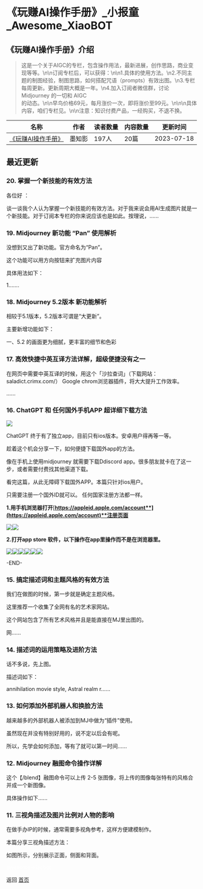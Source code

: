 # 《玩赚AI操作手册》_小报童_Awesome_XiaoBOT

## 《玩赚AI操作手册》介绍
> 这是一个关于AIGC的专栏，包含操作用法，最新进展，创作思路，商业变现等等。\n\n订阅专栏后，可以获得：\n\n1.具体的使用方法。\n2.不同主题的制图经验，制图思路，如何搭配咒语（prompts）有效出图。\n3.专栏每周更新。更新周期大概是一年。\n4.加入订阅者微信群，讨论  
Midjourney 的一切和 AIGC  
的动态。\n\n早鸟价格69元，每月涨价一次，即将涨价至99元。\n\n\n具体内容，咱们专栏见。\n\n注意：知识付费产品，一经购买，不退不换。  
  


|名称|作者|读者数量|内容数量|更新时间|
|---|---|---|---|---|
|[《玩赚AI操作手册》](https://xiaobot.net/p/011218?refer=0b133df9-27dc-423b-8101-639049001c13)|墨知影|197人|20篇|2023-07-18|

## 最近更新
### 20\. 掌握一个新技能的有效方法

各位好 ：

谈一谈我个人认为掌握一个新技能的有效方法。对于我来说会用AI生成图片就是一个新技能。对于订阅本专栏的你来说应该也是如此。按理说，......

### 19\. Midjourney 新功能 “Pan” 使用解析

没想到又出了新功能。官方命名为“Pan”。

这个功能可以用方向按钮来扩充图片内容

具体用法如下：

1.......

### 18\. Midjourney 5.2版本 新功能解析

相较于5.1版本，5.2版本可谓是“大更新”。

主要新增功能如下：

一、5.2 的画面更为细腻，更丰富的细节和色彩

### 17\. 高效快捷中英互译方法详解，超级便捷没有之一

在网页中需要中英互译的时候，用这个「沙拉查词」（下载网站：saladict.crimx.com/） Google chrom浏览器插件，将大大提升工作效率。

......

### 16\. ChatGPT 和 任何国外手机APP 超详细下载方法

![](https://static.xiaobot.net/file/2023-05-19/91114/143724ec3a81d1154258feba84bcf5e6.jpeg)

ChatGPT 终于有了独立app，目前只有ios版本。安卓用户得再等一等。

趁着这个机会分享一下，如何便捷下载国外app的方法。

像在手机上使用midjourney 就需要下载Ddiscord app。很多朋友就卡在了这一步，或者需要付费找其他渠道下载。

看完这篇，从此无障碍下载国外APP。本篇只针对ios用户。

只需要注册一个国外ID就可以。 任何国家注册方法都一样。

**1.用手机浏览器打开**[**https://appleid.apple.com/account**](https://appleid.apple.com/account)**注册页面**

![](https://static.xiaobot.net/file/2023-05-19/91114/de6954317281d682c5ec10f42187648f.png)![](https://static.xiaobot.net/file/2023-05-19/91114/ef765feaea526ba0e604b3a61a42d0cd.png)

**2.打开app store 软件，以下操作在app里操作而不是在浏览器里。**

![](https://static.xiaobot.net/file/2023-05-19/91114/f6393042652ae713d5e0134e51db4ad2.png)![](https://static.xiaobot.net/file/2023-05-19/91114/0b73ed985f6700dbde04c868d061901a.png)![](https://static.xiaobot.net/file/2023-05-19/91114/7dae2af412f0438d982caf53c0ce6674.png)![](https://static.xiaobot.net/file/2023-05-19/91114/b87dc3df7b928356f0b6dc7d15db8629.png)![](https://static.xiaobot.net/file/2023-05-19/91114/373631d2b8e19ea0d8869dba2e6d2612.png)![](https://static.xiaobot.net/file/2023-05-19/91114/0670863faaa4fc1a580f3c875d53a62a.png)

-END-

### 15\. 搞定描述词和主题风格的有效方法

我们在做图的时候，第一步就是确定主题风格。

这里推荐一个收集了全网有名的艺术家网站。

这个网站包含了所有艺术风格并且是能直接在MJ里出图的。

网......

### 14\. 描述词的运用策略及进阶方法

话不多说，先上图。

描述词如下：

annihilation movie style, Astral realm r......

### 13\. 如何添加外部机器人和换脸方法

越来越多的外部机器人被添加到MJ中做为“插件”使用。

虽然现在并没有特别好用的，说不定以后会有呢。

所以，先学会如何添加，等有了就可以第一时间......

### 12\. Midjourney 融图命令操作详解

这个【/blend】融图命令可以上传 2-5 张图像，将上传的图像每张特有的风格合并成一个新图像。

具体操作如下......

### 11\. 三视角描述及图片比例对人物的影响

在做手办IP的时候，通常需要多视角参考，这样方便建模制作。

本篇分享三视角描述方法：

如图所示，分别展示正面，侧面和背面。


<a href="https://github.com/Reno9527/awesome-xiaobot" style="color: white; text-decoration: none;">awesome-xiaobot</a>

返回 [首页](../README.md)
